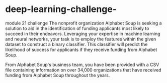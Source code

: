 # deep-learning-challenge-
module 21 challenge 
The nonprofit organization Alphabet Soup is seeking a solution to aid in the identification of funding applicants most likely to succeed in their endeavors. Leveraging your expertise in machine learning and neural networks, your task is to employ the features within the given dataset to construct a binary classifier. This classifier will predict the likelihood of success for applicants if they receive funding from Alphabet Soup.

From Alphabet Soup's business team, you have been provided with a CSV file containing information on over 34,000 organizations that have received funding from Alphabet Soup throughout the years.
